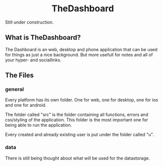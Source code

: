 <h1 align="center">TheDashboard</h1>
<p>
  Still under construction.
</p>

## What is TheDashboard?
<p>
  The Dashboard is an web, desktop and phone application that can be used for things as just a nice background. But more usefull for notes and all of your hyper- and sociallinks.
</p>

## The Files
<h3>general</h3>
<p>
  Every platform has its own folder. One for web, one for desktop, one for ios and one for android.
</p>
<p>
  The folder called "src" is the folder containing all functions, errors and css/styling of the application. This folder is the most important one for being able to run the application.
</p>
<p>
  Every created and already existing user is put under the folder called "u".
</p>

<h3>data</h3>
<p>
  There is still being thought about what will be used for the datastorage.
</p>
